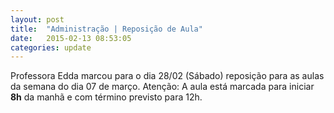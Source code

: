 ```yaml
---
layout: post
title:  "Administração | Reposição de Aula"
date:   2015-02-13 08:53:05
categories: update
---
```


Professora Edda marcou para o dia 28/02 (Sábado) reposição para as aulas da semana do dia 07 de março.
Atenção: A aula está marcada para iniciar <strong>8h</strong> da manhã e com término previsto para 12h.
